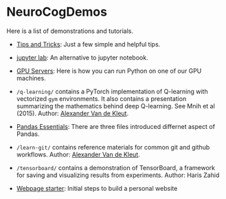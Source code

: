 # NeuroCogDemos

Here is a list of demonstrations and tutorials.

- [Tips and Tricks](tips.md): Just a few simple and helpful tips.
- [jupyter lab](jupyter_lab.md): An alternative to jupyter notebook.
- [GPU Servers](gpu_servers.md): Here is how you can run Python on one of our GPU machines.
- `/q-learning/` contains a PyTorch implementation of Q-learning with vectorized `gym` environments. It also contains a presentation summarizing the mathematics behind deep Q-learning. See Mnih et al (2015). Author: [Alexander Van de Kleut](https://avandekleut.github.io/).
- [Pandas Essentials](/PandasEssentials): There are three files introduced differnet aspect of Pandas.
- `/learn-git/` contains reference materials for common git and github workflows. Author: [Alexander Van de Kleut](https://avandekleut.github.io/).

- `/tensorboard/` contains a demonstration of TensorBoard, a framework for saving and visualizing results from experiments. Author: Haris Zahid

- [Webpage starter](webpage_starter.md): Initial steps to build a personal website
